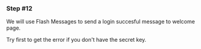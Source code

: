 ### Step #12

We will use Flash Messages to send a login succesful message to welcome page.

Try first to get the error if you don't have the secret key.
